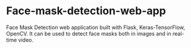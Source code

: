 # Face-mask-detection-web-app
Face Mask Detection web application built with Flask, Keras-TensorFlow, OpenCV. It can be used to detect face masks both in images and in real-time video.
